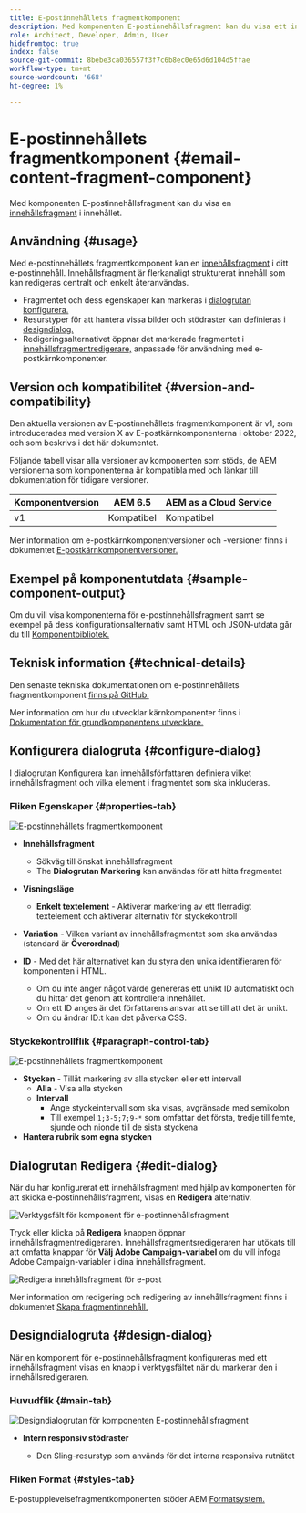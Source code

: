 ```yaml
---
title: E-postinnehållets fragmentkomponent
description: Med komponenten E-postinnehållsfragment kan du visa ett innehållsfragment i ditt innehåll.
role: Architect, Developer, Admin, User
hidefromtoc: true
index: false
source-git-commit: 8bebe3ca036557f3f7c6b8ec0e65d6d104d5ffae
workflow-type: tm+mt
source-wordcount: '668'
ht-degree: 1%

---
```



# E-postinnehållets fragmentkomponent {#email-content-fragment-component}

Med komponenten E-postinnehållsfragment kan du visa en [innehållsfragment](https://experienceleague.adobe.com/docs/experience-manager-cloud-service/assets/content-fragments/content-fragments.html) i innehållet.

## Användning {#usage}

Med e-postinnehållets fragmentkomponent kan en [innehållsfragment](https://experienceleague.adobe.com/docs/experience-manager-cloud-service/assets/content-fragments/content-fragments.html) i ditt e-postinnehåll. Innehållsfragment är flerkanaligt strukturerat innehåll som kan redigeras centralt och enkelt återanvändas.

* Fragmentet och dess egenskaper kan markeras i [dialogrutan konfigurera.](#configure-dialog)
* Resurstyper för att hantera vissa bilder och stödraster kan definieras i [designdialog.](#design-dialog)
* Redigeringsalternativet öppnar det markerade fragmentet i [innehållsfragmentredigerare,](#edit-dialog) anpassade för användning med e-postkärnkomponenter.

## Version och kompatibilitet {#version-and-compatibility}

Den aktuella versionen av E-postinnehållets fragmentkomponent är v1, som introducerades med version X av E-postkärnkomponenterna i oktober 2022, och som beskrivs i det här dokumentet.

Följande tabell visar alla versioner av komponenten som stöds, de AEM versionerna som komponenterna är kompatibla med och länkar till dokumentation för tidigare versioner.

| Komponentversion | AEM 6.5 | AEM as a Cloud Service |
|---|---|---|
| v1 | Kompatibel | Kompatibel |

Mer information om e-postkärnkomponentversioner och -versioner finns i dokumentet [E-postkärnkomponentversioner.](/help/email/versions.md)

## Exempel på komponentutdata {#sample-component-output}

Om du vill visa komponenterna för e-postinnehållsfragment samt se exempel på dess konfigurationsalternativ samt HTML och JSON-utdata går du till [Komponentbibliotek.](https://adobe.com/go/aem_cmp_library_email_cf)

## Teknisk information {#technical-details}

Den senaste tekniska dokumentationen om e-postinnehållets fragmentkomponent [finns på GitHub.](https://adobe.com/go/aem_cmp_tech_email_cf_v1)

Mer information om hur du utvecklar kärnkomponenter finns i [Dokumentation för grundkomponentens utvecklare.](/help/developing/overview.md)

## Konfigurera dialogruta {#configure-dialog}

I dialogrutan Konfigurera kan innehållsförfattaren definiera vilket innehållsfragment och vilka element i fragmentet som ska inkluderas.

### Fliken Egenskaper {#properties-tab}

![E-postinnehållets fragmentkomponent](/help/email/assets/email-content-fragment-edit-properties.png)

* **Innehållsfragment**

   * Sökväg till önskat innehållsfragment
   * The **Dialogrutan Markering** kan användas för att hitta fragmentet

* **Visningsläge**
   * **Enkelt textelement** - Aktiverar markering av ett flerradigt textelement och aktiverar alternativ för styckekontroll
* **Variation** - Vilken variant av innehållsfragmentet som ska användas (standard är **Överordnad**)

* **ID** - Med det här alternativet kan du styra den unika identifieraren för komponenten i HTML.
   * Om du inte anger något värde genereras ett unikt ID automatiskt och du hittar det genom att kontrollera innehållet.
   * Om ett ID anges är det författarens ansvar att se till att det är unikt.
   * Om du ändrar ID:t kan det påverka CSS.

### Styckekontrollflik {#paragraph-control-tab}

![E-postinnehållets fragmentkomponent](/help/assets/content-fragment-edit-paragraph.png)

* **Stycken** - Tillåt markering av alla stycken eller ett intervall
   * **Alla** - Visa alla stycken
   * **Intervall**
      * Ange styckeintervall som ska visas, avgränsade med semikolon
      * Till exempel `1;3-5;7;9-*` som omfattar det första, tredje till femte, sjunde och nionde till de sista styckena
* **Hantera rubrik som egna stycken**

## Dialogrutan Redigera {#edit-dialog}

När du har konfigurerat ett innehållsfragment med hjälp av komponenten för att skicka e-postinnehållsfragment, visas en **Redigera** alternativ.

![Verktygsfält för komponent för e-postinnehållsfragment](/help/email/assets/email-content-fragment-edit-toolbar.png)

Tryck eller klicka på **Redigera** knappen öppnar innehållsfragmentredigeraren. Innehållsfragmentsredigeraren har utökats till att omfatta knappar för **Välj Adobe Campaign-variabel** om du vill infoga Adobe Campaign-variabler i dina innehållsfragment.

![Redigera innehållsfragment för e-post](/help/email/assets/email-content-fragment-editor.png)

Mer information om redigering och redigering av innehållsfragment finns i dokumentet [Skapa fragmentinnehåll.](https://experienceleague.adobe.com/docs/experience-manager-cloud-service/content/assets/content-fragments/content-fragments-variations.html)

## Designdialogruta {#design-dialog}

När en komponent för e-postinnehållsfragment konfigureras med ett innehållsfragment visas en knapp i verktygsfältet när du markerar den i innehållsredigeraren.


### Huvudflik {#main-tab}

![Designdialogrutan för komponenten E-postinnehållsfragment](/help/email/assets/email-content-fragment-design.png)

* **Intern responsiv stödraster**

   * Den Sling-resurstyp som används för det interna responsiva rutnätet

### Fliken Format {#styles-tab}

E-postupplevelsefragmentkomponenten stöder AEM [Formatsystem.](/help/get-started/authoring.md#component-styling)
